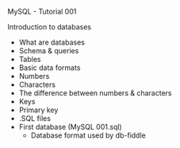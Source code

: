 MySQL - Tutorial 001

Introduction to databases
- What are databases
 - Schema & queries
 - Tables
 - Basic data formats
  - Numbers
  - Characters
  - The difference between numbers & characters
 - Keys
  - Primary key
 - .SQL files
- First database (MySQL 001.sql)
  - Database format used by db-fiddle